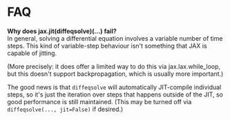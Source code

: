 # FAQ

**Why does jax.jit(diffeqsolve)(...) fail?**<br>
In general, solving a differential equation involves a variable number of time steps. This kind of variable-step behaviour isn't something that JAX is capable of jitting.

(More precisely: it does offer a limited way to do this via jax.lax.while_loop, but this doesn't support backpropagation, which is usually more important.)

The good news is that `diffeqsolve` will automatically JIT-compile individual steps, so it's just the iteration over steps that happens outside of the JIT, so good performance is still maintained. (This may be turned off via `diffeqsolve(..., jit=False)` if desired.)
